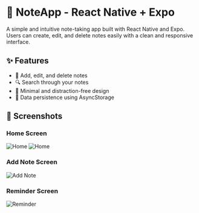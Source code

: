 # 📝 NoteApp - React Native + Expo

A simple and intuitive note-taking app built with React Native and Expo. Users can create, edit, and delete notes easily with a clean and responsive interface.

## ✨ Features

- 📌 Add, edit, and delete notes
- 🔍 Search through your notes
- 🧠 Minimal and distraction-free design
- 💾 Data persistence using AsyncStorage

## 📱 Screenshots

### Home Screen
![Home](./assets/screenshots/home-1.jpeg)
![Home](./assets/screenshots/home-2.jpeg)

### Add Note Screen
![Add Note](./assets/screenshots/add-note.jpeg)

### Reminder Screen
![Reminder](./assets/screenshots/reminder.jpeg)



